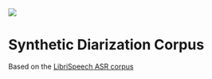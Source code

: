 [![][logo]](http://www.emr.ai)
---
# Synthetic Diarization Corpus



[logo]: http://emr.ai/wp-content/uploads/2017/05/emr.ai_LOGO.png?x92422

Based on the [LibriSpeech ASR corpus](http://www.openslr.org "OpenSLR")
